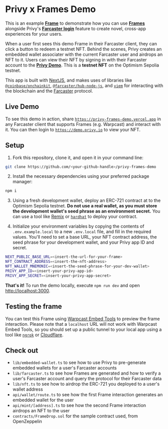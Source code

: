 # Privy x Frames Demo

This is an example [**Frame**](https://warpcast.notion.site/Farcaster-Frames-4bd47fe97dc74a42a48d3a234636d8c5) to demonstrate how you can use [**Frames**](https://warpcast.notion.site/Farcaster-Frames-4bd47fe97dc74a42a48d3a234636d8c5) alongside Privy's [**Farcaster login**](https://docs.privy.io/guide/guides/farcaster-login) feature to create novel, cross-app experiences for your users.

When a user first sees this demo Frame in their Farcaster client, they can click a button to redeem a testnet NFT. Behind the scenes, Privy creates an embedded wallet associater with the current Farcaster user and airdrops an NFT to it. Users can view their NFT by signing in with their Farcaster account to the [**Privy Demo**](https://demo.privy.io). This is a **testnet NFT** on the Optimism Sepolia testnet.

This app is built with [NextJS](https://nextjs.org/), and makes uses of libraries like [`@coinbase/onchainkit`](https://github.com/coinbase/onchainkit), [`@farcaster/hub-node-js`](https://github.com/farcasterxyz/hub-monorepo/tree/main/packages/hub-nodejs), and [`viem`](https://viem.sh/) for interacting with the blockchain and the [Farcaster](https://www.farcaster.xyz/) protocol. 

## Live Demo

To see this demo in action, share [`https://privy-frames-demo.vercel.app`](https://privy-frames-demo.vercel.app) in any Farcaster client that supports Frames (e.g. Warpcast) and interact with it. You can then login to [`https://demo.privy.io`](https://demo.privy.io) to view your NFT. 

## Setup

1. Fork this repository, clone it, and open it in your command line:

```sh
git clone https://github.com/<your-github-handle>/privy-frames-demo
```

2. Install the necessary dependencies using your preferred package manager:

```sh
npm i 
```

3. Using a fresh development wallet, deploy an ERC-721 contract at to the Optimism Sepolia testnet. **Do not use a real wallet, as you must store the development wallet's seed phrase as an environment secret.** You can use a tool like [Remix](https://remix.ethereum.org/) or [`hardhat`](https://www.npmjs.com/package/hardhat) to deploy your contract.

4. Initialize your environment variables by copying the contents of `.env.example.local` to a new `.env.local` file, and fill in the required values. You'll need to set a base URL, your NFT contract address, the seed phrase for your development wallet, and your Privy app ID and secret. 

```sh
NEXT_PUBLIC_BASE_URL=<insert-the-url-for-your-frame>
NFT_CONTRACT_ADDRESS=<insert-the-nft-address>
NFT_WALLET_MNEMONIC=<insert-the-seed-phrase-for-your-dev-wallet>
PRIVY_APP_ID=<insert-your-privy-app-id>
PRIVY_APP_SECRET=<insert-your-privy-app-secret>
```

**That's it!** To run the demo locally, execute `npm run dev` and open [http://localhost:3000](http://localhost:3000).

## Testing the frame

You can test this Frame using [Warpcast Embed Tools](https://warpcast.com/~/developers/frames) to preview the frame interaction. Please note that a `localhost` URL will not work with Warpcast Embed Tools, so you should set up a public tunnel to your local app using a tool like [`ngrok`](https://ngrok.com/) or [Cloudflare](https://www.cloudflare.com/products/tunnel/). 

## Check out
- `lib/embedded-wallet.ts` to see how to use Privy to pre-generate embedded wallets for a user's Farcaster accounts
- `lib/farcaster.ts` to see how Frames are generated and how to verify a user's Farcaster account and query the protocol for their Farcaster data
- `lib/nft.ts` to see how to airdrop the ERC-721 you deployed to a user's wallet address
- `api/wallet/route.ts` to see how the first Frame interaction generates an embedded wallet for the user
- `api/mint/[address].ts` to see how the second Frame interaction airdrops an NFT to the user
- `contracts/FrameDrop.sol` for the sample contract used, from OpenZeppelin

